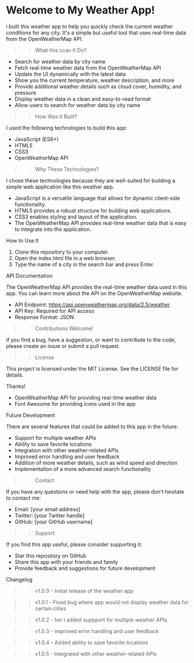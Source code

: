
# Welcome to My Weather App!

i built this weather app to help you quickly check the current weather conditions for any city. It's a simple but useful tool that uses real-time data from the OpenWeatherMap API.

>> What this ccan It Do?

- Search for weather data by city name
- Fetch real-time weather data from the OpenWeatherMap API
- Update the UI dynamically with the latest data
- Show you the current temperature, weather description, and more
- Provide additional weather details such as cloud cover, humidity, and pressure
- Display weather data in a clean and easy-to-read format
- Allow users to search for weather data by city name

>> How Was It Built?

I used the following technologies to build this app:

- JavaScript (ES6+)
- HTML5
- CSS3
- OpenWeatherMap API

>> Why These Technologies?

I chose these technologies because they are well-suited for building a simple web application like this weather app.

- JavaScript is a versatile language that allows for dynamic client-side functionality.
- HTML5 provides a robust structure for building web applications.
- CSS3 enables styling and layout of the application.
- The OpenWeatherMap API provides real-time weather data that is easy to integrate into the application.

How to Use It

1. Clone this repository to your computer.
2. Open the index.html file in a web browser.
3. Type the name of a city in the search bar and press Enter.

API Documentation

The OpenWeatherMap API provides the real-time weather data used in this app. You can learn more about the API on the OpenWeatherMap website.

- API Endpoint: https://api.openweathermap.org/data/2.5/weather
- API Key: Required for API access
- Response Format: JSON

>>Contributions Welcome!

if you find a bug, have a suggestion, or want to contribute to the code, please create an issue or submit a pull request.

>> License

This project is licensed under the MIT License. See the LICENSE file for details.

Thanks!

- OpenWeatherMap API for providing real-time weather data
- Font Awesome for providing icons used in the app

Future Development

There are several features that could be added to this app in the future:

- Support for multiple weather APIs
- Ability to save favorite locations
- Integration with other weather-related APIs
- Improved error handling and user feedback
- Addition of more weather details, such as wind speed and direction
- Implementation of a more advanced search functionality

>> Contact

If you have any questions or need help with the app, please don't hesitate to contact me:

- Email: [your email address]
- Twitter: [your Twitter handle]
- GitHub: [your GitHub username]

>> Support

If you find this app useful, please consider supporting it:

- Star this repository on GitHub
- Share this app with your friends and family
- Provide feedback and suggestions for future development

Changelog

>> v1.0.0 - Initial release of the weather app

>> v1.0.1 - Fixed bug where app would not display weather data for certain cities

>> v1.0.2 - her i added suppport for multiple weather APIs

>> v1.0.3 - improved error handling and user feedback

>> v1.0.4 - Added ability to save favorite locations

>> v1.0.5 - Integrated with other weather-related APIs
